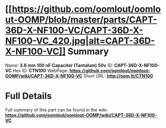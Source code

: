 
[[https://github.com/oomlout/oomlout-OOMP/blob/master/parts/CAPT-36D-X-NF100-VC/CAPT-36D-X-NF100-VC_420.jpg|alt=CAPT-36D-X-NF100-VC]] 
Summary
=================

Name: __3.6 mm 100 nF Capacitor (Tantalum) 50v__
ID: __CAPT-36D-X-NF100-VC__
Hex ID: __CTN100__
WebPage: __https://github.com/oomlout/oomlout-OOMP/wiki/CAPT-36D-X-NF100-VC__
Short URL: __http://oom.lt/CTN100__

Full Details
==========================
Full summary of this part can be found in the wiki:   
__https://github.com/oomlout/oomlout-OOMP/wiki/CAPT-36D-X-NF100-VC__   

